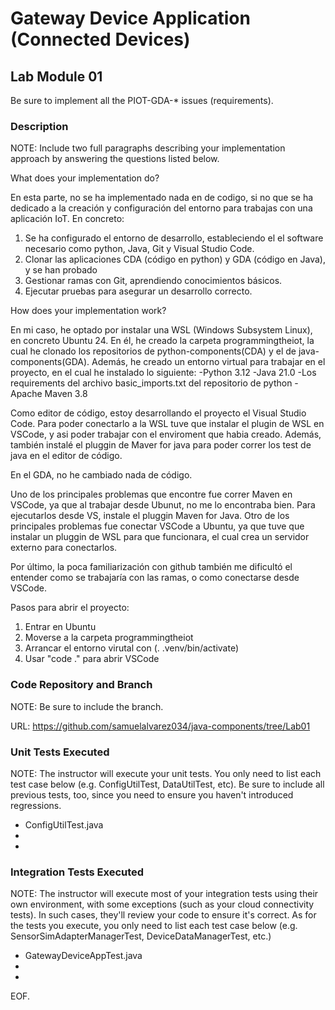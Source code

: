 # Gateway Device Application (Connected Devices)

## Lab Module 01

Be sure to implement all the PIOT-GDA-* issues (requirements).

### Description

NOTE: Include two full paragraphs describing your implementation approach by answering the questions listed below.

What does your implementation do? 

En esta parte, no se ha implementado nada en de codigo, si no que se ha dedicado a la creación y configuración del entorno para trabajas con una aplicación IoT. En concreto:
  1. Se ha configurado el entorno de desarrollo, estableciendo el el software necesario como python, Java, Git y Visual Studio Code.
  2. Clonar las aplicaciones CDA (código en python) y GDA (código en Java), y se han probado
  3. Gestionar ramas con Git, aprendiendo conocimientos básicos.
  4. Ejecutar pruebas para asegurar un desarrollo correcto.


How does your implementation work?

En mi caso, he optado por instalar una WSL (Windows Subsystem Linux), en concreto Ubuntu 24. En él, he creado la carpeta programmingtheiot, la cual he clonado los repositorios de python-components(CDA) y el de java-components(GDA). Además, he creado un entorno virtual para trabajar en el proyecto, en el cual he instalado lo siguiente:
  -Python 3.12
  -Java 21.0
  -Los requirements del archivo basic_imports.txt del repositorio de python
  -Apache Maven 3.8

Como editor de código, estoy desarrollando el proyecto el Visual Studio Code. Para poder conectarlo a la WSL tuve que instalar el plugin de WSL en VSCode, y asi poder trabajar con el enviroment que habia creado. Además, también instalé el pluggin de Maver for java para poder correr los test de java en el editor de código.

En el GDA, no he cambiado nada de código.

Uno de los principales problemas que encontre fue correr Maven en VSCode, ya que al trabajar desde Ubunut, no me lo encontraba bien. Para ejecutarlos desde VS, instale el pluggin Maven for Java. Otro de los principales problemas fue conectar VSCode a Ubuntu, ya que tuve que instalar un pluggin de WSL para que funcionara, el cual crea un servidor externo para conectarlos.

Por último, la poca familiarización con github también me dificultó el entender como se trabajaría con las ramas, o como conectarse desde VSCode.

 Pasos para abrir el proyecto:
 
  1. Entrar en Ubuntu
  2. Moverse a la carpeta programmingtheiot
  3. Arrancar el entorno virutal con (. .venv/bin/activate)
  4. Usar "code ." para abrir VSCode 

### Code Repository and Branch

NOTE: Be sure to include the branch.

URL: https://github.com/samuelalvarez034/java-components/tree/Lab01


### Unit Tests Executed

NOTE: The instructor will execute your unit tests. You only need to list each test case below
(e.g. ConfigUtilTest, DataUtilTest, etc). Be sure to include all previous tests, too,
since you need to ensure you haven't introduced regressions.

- ConfigUtilTest.java
- 
- 

### Integration Tests Executed

NOTE: The instructor will execute most of your integration tests using their own environment, with
some exceptions (such as your cloud connectivity tests). In such cases, they'll review
your code to ensure it's correct. As for the tests you execute, you only need to list each
test case below (e.g. SensorSimAdapterManagerTest, DeviceDataManagerTest, etc.)

- GatewayDeviceAppTest.java
- 
- 

EOF.
